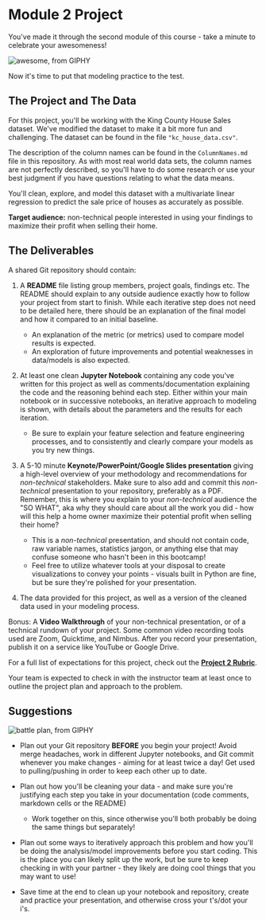 # Module 2 Project

You've made it through the second module of this course - take a minute to celebrate your awesomeness! 

![awesome, from GIPHY](https://media.giphy.com/media/d2Z9QYzA2aidiWn6/giphy.gif)

Now it's time to put that modeling practice to the test.

## The Project and The Data

For this project, you'll be working with the King County House Sales dataset. We've modified the dataset to make it a bit more fun and challenging. The dataset can be found in the file `"kc_house_data.csv"`.

The description of the column names can be found in the `ColumnNames.md` file in this repository. As with most real world data sets, the column names are not perfectly described, so you'll have to do some research or use your best judgment if you have questions relating to what the data means.

You'll clean, explore, and model this dataset with a multivariate linear regression to predict the sale price of houses as accurately as possible. 

**Target audience:** non-technical people interested in using your findings to maximize their profit when selling their home. 

## The Deliverables

A shared Git repository should contain:

1. A **README** file listing group members, project goals, findings etc. The README should explain to any outside audience exactly how to follow your project from start to finish. While each iterative step does not need to be detailed here, there should be an explanation of the final model and how it compared to an initial baseline. 

    - An explanation of the metric (or metrics) used to compare model results is  expected. 
    - An exploration of future improvements and potential weaknesses in data/models is also expected.

2. At least one clean **Jupyter Notebook** containing any code you've written for this project as well as comments/documentation explaining the code and the reasoning behind each step. Either within your main notebook or in successive notebooks, an iterative approach to modeling is shown, with details about the parameters and the results for each iteration. 

    - Be sure to explain your feature selection and feature engineering processes, and to consistently and clearly compare your models as you try new things.

3. A 5-10 minute **Keynote/PowerPoint/Google Slides presentation** giving a high-level overview of your methodology and recommendations for *non-technical* stakeholders. Make sure to also add and commit this *non-technical* presentation to your repository, preferably as a PDF. Remember, this is where you explain to your *non-technical* audience the "SO WHAT", aka why they should care about all the work you did - how will this help a home owner maximize their potential profit when selling their home?

    - This is a *non-technical* presentation, and should not contain code, raw variable names, statistics jargon, or anything else that may confuse someone who hasn't been in this bootcamp! 
    - Feel free to utilize whatever tools at your disposal to create visualizations to convey your points - visuals built in Python are fine, but be sure they're polished for your presentation.

4. The data provided for this project, as well as a version of the cleaned data used in your modeling process.

Bonus: A **Video Walkthrough** of your non-technical presentation, or of a technical rundown of your project. Some common video recording tools used are Zoom, Quicktime, and Nimbus. After you record your presentation, publish it on a service like YouTube or Google Drive.

For a full list of expectations for this project, check out the [**Project 2 Rubric**](https://docs.google.com/document/d/1p8P7EjqFYbCwA3X1Q6rJmi4tUww7cia7_819JZcak3w/edit#).

Your team is expected to check in with the instructor team at least once to outline the project plan and approach to the problem.

## Suggestions

![battle plan, from GIPHY](https://media.giphy.com/media/xUySTOigOUHucl3rfW/giphy.gif)

- Plan out your Git repository **BEFORE** you begin your project! Avoid merge headaches, work in different Jupyter notebooks, and Git commit whenever you make changes - aiming for at least twice a day! Get used to pulling/pushing in order to keep each other up to date.

- Plan out how you'll be cleaning your data - and make sure you're justifying each step you take in your documentation (code comments, markdown cells or the README)

    - Work together on this, since otherwise you'll both probably be doing the same things but separately!

- Plan out some ways to iteratively approach this problem and how you'll be doing the analysis/model improvements before you start coding. This is the place you can likely split up the work, but be sure to keep checking in with your partner - they likely are doing cool things that you may want to use!

- Save time at the end to clean up your notebook and repository, create and practice your presentation, and otherwise cross your t's/dot your i's.